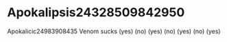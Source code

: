 # Apokalipsis24328509842950
Apokalicic24983908435
Venom sucks (yes) (no) (yes) (no) (yes) (no) (yes)
